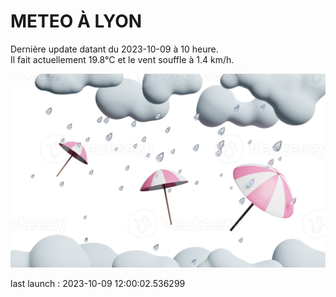 # METEO À LYON

Dernière update datant du 2023-10-09 à 10 heure.  
Il fait actuellement 19.8°C et le vent souffle à 1.4 km/h.      

![](./.github/rain.png)

last launch : 2023-10-09 12:00:02.536299
